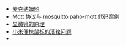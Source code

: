 - [麦克纳姆轮](/hackaday/thing/Mecanumwheel.md)
- [Mqtt 协议与 mosquitto paho-mqtt 代码案例](/hackaday/thing/mqtt.md)
- [显微镜的原理](/hackaday/thing/microscope.md)
- [小米便携鼠标的滚轮问题](/hackaday/thing/mi-mouse.md)
- [](/hackaday/thing/.md)
